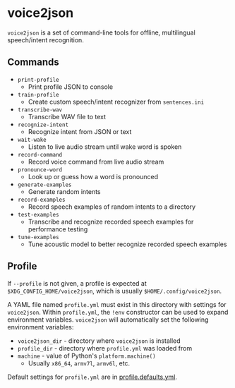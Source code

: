 # voice2json

`voice2json` is a set of command-line tools for offline, multilingual speech/intent recognition.

## Commands

* `print-profile`
    * Print profile JSON to console
* `train-profile`
    * Create custom speech/intent recognizer from `sentences.ini`
* `transcribe-wav`
    * Transcribe WAV file to text
* `recognize-intent`
    * Recognize intent from JSON or text
* `wait-wake`
    * Listen to live audio stream until wake word is spoken
* `record-command`
    * Record voice command from live audio stream
* `pronounce-word`
    * Look up or guess how a word is pronounced
* `generate-examples`
    * Generate random intents
* `record-examples`
    * Record speech examples of random intents to a directory
* `test-examples`
    * Transcribe and recognize recorded speech examples for performance testing
* `tune-examples`
    * Tune acoustic model to better recognize recorded speech examples

## Profile

If `--profile` is not given, a profile is expected at `$XDG_CONFIG_HOME/voice2json`, which is usually `$HOME/.config/voice2json`.

A YAML file named `profile.yml` must exist in this directory with settings for `voice2json`. Within `profile.yml`, the `!env` constructor can be used to expand environment variables. `voice2json` will automatically set the following environment variables:

* `voice2json_dir` - directory where `voice2json` is installed
* `profile_dir` - directory where `profile.yml` was loaded from
* `machine` - value of Python's `platform.machine()`
    * Usually `x86_64`, `armv7l`, `armv6l`, etc.

Default settings for `profile.yml` are in [profile.defaults.yml](etc/profile.defaults.yml).
